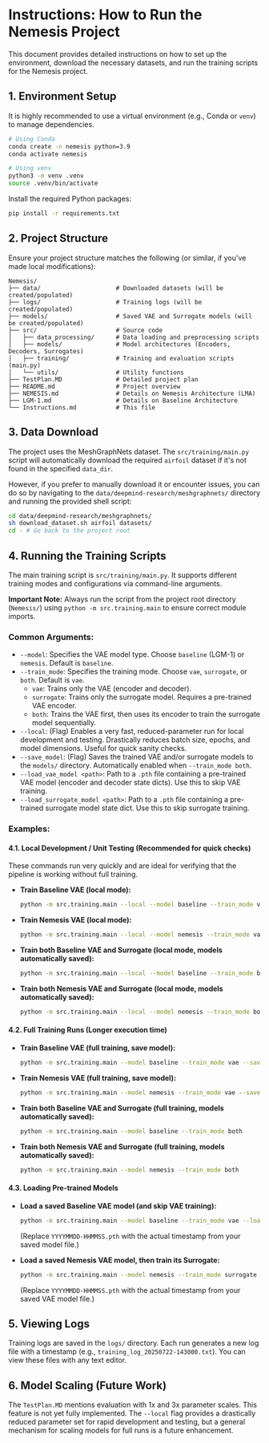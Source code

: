 # Instructions: How to Run the Nemesis Project

This document provides detailed instructions on how to set up the environment, download the necessary datasets, and run the training scripts for the Nemesis project.

## 1. Environment Setup

It is highly recommended to use a virtual environment (e.g., Conda or `venv`) to manage dependencies.

```bash
# Using Conda
conda create -n nemesis python=3.9
conda activate nemesis

# Using venv
python3 -m venv .venv
source .venv/bin/activate
```

Install the required Python packages:

```bash
pip install -r requirements.txt
```

## 2. Project Structure

Ensure your project structure matches the following (or similar, if you've made local modifications):

```
Nemesis/
├── data/                     # Downloaded datasets (will be created/populated)
├── logs/                     # Training logs (will be created/populated)
├── models/                   # Saved VAE and Surrogate models (will be created/populated)
├── src/                      # Source code
│   ├── data_processing/      # Data loading and preprocessing scripts
│   ├── models/               # Model architectures (Encoders, Decoders, Surrogates)
│   ├── training/             # Training and evaluation scripts (main.py)
│   └── utils/                # Utility functions
├── TestPlan.MD               # Detailed project plan
├── README.md                 # Project overview
├── NEMESIS.md                # Details on Nemesis Architecture (LMA)
├── LGM-1.md                  # Details on Baseline Architecture
└── Instructions.md           # This file
```

## 3. Data Download

The project uses the MeshGraphNets dataset. The `src/training/main.py` script will automatically download the required `airfoil` dataset if it's not found in the specified `data_dir`.

However, if you prefer to manually download it or encounter issues, you can do so by navigating to the `data/deepmind-research/meshgraphnets/` directory and running the provided shell script:

```bash
cd data/deepmind-research/meshgraphnets/
sh download_dataset.sh airfoil datasets/
cd - # Go back to the project root
```

## 4. Running the Training Scripts

The main training script is `src/training/main.py`. It supports different training modes and configurations via command-line arguments.

**Important Note:** Always run the script from the project root directory (`Nemesis/`) using `python -m src.training.main` to ensure correct module imports.

### Common Arguments:

*   `--model`: Specifies the VAE model type. Choose `baseline` (LGM-1) or `nemesis`. Default is `baseline`.
*   `--train_mode`: Specifies the training mode. Choose `vae`, `surrogate`, or `both`. Default is `vae`.
    *   `vae`: Trains only the VAE (encoder and decoder).
    *   `surrogate`: Trains only the surrogate model. Requires a pre-trained VAE encoder.
    *   `both`: Trains the VAE first, then uses its encoder to train the surrogate model sequentially.
*   `--local`: (Flag) Enables a very fast, reduced-parameter run for local development and testing. Drastically reduces batch size, epochs, and model dimensions. Useful for quick sanity checks.
*   `--save_model`: (Flag) Saves the trained VAE and/or surrogate models to the `models/` directory. Automatically enabled when `--train_mode both`.
*   `--load_vae_model <path>`: Path to a `.pth` file containing a pre-trained VAE model (encoder and decoder state dicts). Use this to skip VAE training.
*   `--load_surrogate_model <path>`: Path to a `.pth` file containing a pre-trained surrogate model state dict. Use this to skip surrogate training.

### Examples:

#### 4.1. Local Development / Unit Testing (Recommended for quick checks)

These commands run very quickly and are ideal for verifying that the pipeline is working without full training.

*   **Train Baseline VAE (local mode):**
    ```bash
    python -m src.training.main --local --model baseline --train_mode vae
    ```

*   **Train Nemesis VAE (local mode):**
    ```bash
    python -m src.training.main --local --model nemesis --train_mode vae
    ```

*   **Train both Baseline VAE and Surrogate (local mode, models automatically saved):**
    ```bash
    python -m src.training.main --local --model baseline --train_mode both
    ```

*   **Train both Nemesis VAE and Surrogate (local mode, models automatically saved):**
    ```bash
    python -m src.training.main --local --model nemesis --train_mode both
    ```

#### 4.2. Full Training Runs (Longer execution time)

*   **Train Baseline VAE (full training, save model):**
    ```bash
    python -m src.training.main --model baseline --train_mode vae --save_model
    ```

*   **Train Nemesis VAE (full training, save model):**
    ```bash
    python -m src.training.main --model nemesis --train_mode vae --save_model
    ```

*   **Train both Baseline VAE and Surrogate (full training, models automatically saved):**
    ```bash
    python -m src.training.main --model baseline --train_mode both
    ```

*   **Train both Nemesis VAE and Surrogate (full training, models automatically saved):**
    ```bash
    python -m src.training.main --model nemesis --train_mode both
    ```

#### 4.3. Loading Pre-trained Models

*   **Load a saved Baseline VAE model (and skip VAE training):**
    ```bash
    python -m src.training.main --model baseline --train_mode vae --load_vae_model models/baseline_vae_YYYYMMDD-HHMMSS.pth
    ```
    (Replace `YYYYMMDD-HHMMSS.pth` with the actual timestamp from your saved model file.)

*   **Load a saved Nemesis VAE model, then train its Surrogate:**
    ```bash
    python -m src.training.main --model nemesis --train_mode surrogate --load_vae_model models/nemesis_vae_YYYYMMDD-HHMMSS.pth --save_model
    ```
    (Replace `YYYYMMDD-HHMMSS.pth` with the actual timestamp from your saved VAE model file.)

## 5. Viewing Logs

Training logs are saved in the `logs/` directory. Each run generates a new log file with a timestamp (e.g., `training_log_20250722-143000.txt`). You can view these files with any text editor.

## 6. Model Scaling (Future Work)

The `TestPlan.MD` mentions evaluation with 1x and 3x parameter scales. This feature is not yet fully implemented. The `--local` flag provides a drastically reduced parameter set for rapid development and testing, but a general mechanism for scaling models for full runs is a future enhancement.